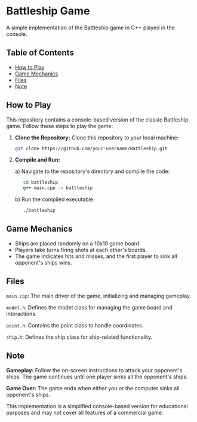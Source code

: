 # Battleship Game

A simple implementation of the Battleship game in C++ played in the console.

## Table of Contents

- [How to Play](#how-to-play)
- [Game Mechanics](#game-mechanics)
- [Files](#files)
- [Note](#note)

## How to Play

This repository contains a console-based version of the classic Battleship game. Follow these steps to play the game:

1. **Clone the Repository:** Clone this repository to your local machine:

   ```bash
   git clone https://github.com/your-username/Battleship.git

2. **Compile and Run:**

   a) Navigate to the repository's directory and compile the code:

      ```bash
         cd battleship
         g++ main.cpp -o battleship
      ```

   b) Run the compiled executable:

      ```bash
         ./battleship
      ```

## Game Mechanics

- Ships are placed randomly on a 10x10 game board.
- Players take turns firing shots at each other's boards.
- The game indicates hits and misses, and the first player to sink all opponent's ships wins.

## Files

`main.cpp`: The main driver of the game, initializing and managing gameplay.  

`model.h`: Defines the model class for managing the game board and interactions.  

`point.h`: Contains the point class to handle coordinates.  

`ship.h`: Defines the ship class for ship-related functionality.  

## Note

**Gameplay:** Follow the on-screen instructions to attack your opponent's ships. The game continues until one player sinks all the opponent's ships.

**Game Over:** The game ends when either you or the computer sinks all opponent's ships.

This implementation is a simplified console-based version for educational purposes and may not cover all features of a commercial game.






   
